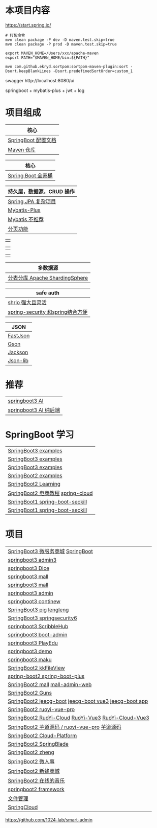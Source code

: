 # 本项目内容

https://start.spring.io/

```shell
# 打包命令
mvn clean package -P dev -D maven.test.skip=true
mvn clean package -P prod -D maven.test.skip=true
```

```
export MAVEN_HOME=/Users/xxx/apache-maven
export PATH="$MAVEN_HOME/bin:${PATH}"

mvn com.github.ekryd.sortpom:sortpom-maven-plugin:sort -Dsort.keepBlankLines -Dsort.predefinedSortOrder=custom_1

```

swagger http://localhost:8080/ui

springboot + mybatis-plus + jwt + log

# 项目组成

| 核心     |
|---|
| [SpringBoot 配置文档](https://docs.spring.io/spring-boot/appendix/application-properties/index.html)   |
| [Maven 仓库](https://mvnrepository.com/) |


| 核心                   |
|----------------------|
| [Spring  Boot 全家桶]() |

| 持久层，数据源，CRUD 操作                       |
|---------------------------------------|
| [Spring JPA 复杂项目]()                   |
| [Mybatis-Plus](https://baomidou.com/) |
| [Mybatis 不推荐]()                       |
| [分页功能](https://github.com/pagehelper) |

|      |
|------|
| []() |

|      |
|------|
| []() |

|      |
|------|
| []() |

| 多数据源                                                                     |
|--------------------------------------------------------------------------|
| [分表分库 Apache ShardingSphere]()                                           |

| safe auth                                                                 |
|---------------------------------------------------------------------------|
| [shrio 强大且灵活](https://shiro.apache.org/)                                  |
| [spring-security 和spring结合方便](https://spring.io/projects/spring-security) |

| JSON                                                   |
|--------------------------------------------------------|
| [FastJson](https://github.com/alibaba/fastjson)        |
| [Gson](https://github.com/google/gson)                 |
| [Jackson](https://github.com/FasterXML/jackson)        |
| [Json-lib](http://json-lib.sourceforge.net/index.html) |

# 推荐

|                                                    |
|--------------------------------------------------------|
| [springboot3 AI](https://github.com/dulaiduwang003/TIME-SEA-chatgpt) |
| [springboot3 AI 纯后端](https://github.com/gemingjia/gear-wenxinworkshop-starter) |

# SpringBoot 学习

|                                                    |
|--------------------------------------------------------|
| [SpringBoot3 examples](https://github.com/ZHENFENG13/spring-boot-projects) |
| [SpringBoot3 examples](https://github.com/ityouknow/spring-boot-examples) |
| [SpringBoot3 examples](https://github.com/xkcoding/spring-boot-demo) |
| [SpringBoot2 examples](https://github.com/wuyouzhuguli/SpringAll) |
| [SpringBoot2 Learning](https://gitee.com/didispace/SpringBoot-Learning) |
| [SpringBoot2 电商教程](https://github.com/macrozheng/mall-learning) [spring-cloud](https://github.com/macrozheng/mall-swarm) |
| [SpringBoot1 spring-boot-seckill](https://gitee.com/52itstyle/spring-boot-seckill) |
| [SpringBoot1 spring-boot-seckill](https://github.com/xuchengsheng/spring-reading) |

# 项目

|                                                    |
|--------------------------------------------------------|
| [SpringBoot3 微服务商城](https://github.com/gz-yami/mall4cloud) [SpringBoot](https://github.com/gz-yami/mall4j) |
| [springboot3 admin3](https://github.com/cjbi/admin3) |
| [springboot3 Dice](https://github.com/bihell/Dice) |
| [springboot3 mall](https://github.com/wayn111/waynboot-mall) |
| [springboot3 mall](https://github.com/wayn111/newbee-mall-pro) |
| [springboot3 admin](https://github.com/hb0730/boot-admin) |
| [springboot3 continew](https://github.com/Charles7c/continew-admin) |
| [SpringBoot3 pig](https://gitee.com/log4j/pig) [lengleng](https://gitee.com/log4j) |
| [SpringBoot3 springsecurity6](https://github.com/buingoctruong/springboot3-springsecurity6-jwt) |
| [springboot3 ScribbleHub](https://github.com/dulaiduwang003/ScribbleHub) |
| [springboot3 boot-admin](https://github.com/hb0730/boot-admin) |
| [springboot3 PlayEdu](https://github.com/PlayEdu/PlayEdu) |
| [springboot3 demo](https://gitee.com/ckw1988/shiro-jwt-integration) |
| [springboot3 maku](https://github.com/makunet/maku-boot) |
| [SpringBoot2 kkFileView](https://gitee.com/kekingcn/file-online-preview) |
| [spring-boot2 spring-boot-plus](https://github.com/geekidea/spring-boot-plus) |
| [SpringBoot2 mall](https://github.com/macrozheng/mall) [mall-admin-web](https://github.com/macrozheng/mall-admin-web) |
| [SpringBoot2 Guns](https://github.com/stylefeng/Guns)  |
| [SpringBoot2 jeecg-boot](https://github.com/jeecgboot/jeecg-boot) [jeecg-boot vue3](https://github.com/jeecgboot/jeecgboot-vue3) [jeecg-boot app](https://github.com/jeecgboot/jeecg-uniapp) |
| [SpringBoot2 ruoyi-vue-pro](https://github.com/YunaiV/ruoyi-vue-pro) |
| [SpringBoot2 RuoYi-Cloud](https://github.com/yangzongzhuan/RuoYi-Cloud) [RuoYi-Vue3](https://github.com/yangzongzhuan/RuoYi-Vue3) [RuoYi-Cloud-Vue3](https://github.com/yangzongzhuan/RuoYi-Cloud-Vue3) |
| [SpringBoot2  芋道源码 / ruoyi-vue-pro](https://gitee.com/zhijiantianya/ruoyi-vue-pro) [芋道源码](https://gitee.com/yudaocode) |
| [SpringBoot2 Cloud-Platform](https://gitee.com/geek_qi/cloud-platform) |
| [SpringBoot2 SpringBlade](https://gitee.com/smallc/SpringBlade) |
| [SpringBoot2 zheng](https://gitee.com/shuzheng/zheng) |
| [SpringBoot2 微人事](https://github.com/lenve/vhr) |
| [SpringBoot2 新蜂商城](https://github.com/newbee-ltd/newbee-mall/tree/spring-boot-3.x) |
| [SpringBoot2 在线的音乐](https://github.com/Yin-Hongwei/music-website) |
| [springboot2 framework](https://github.com/liu-peiyu/geek-framework) |
| [文件管理](https://github.com/zfile-dev/zfile) |
| [SpringCloud](https://github.com/pig-mesh/pig) |
https://github.com/1024-lab/smart-admin
